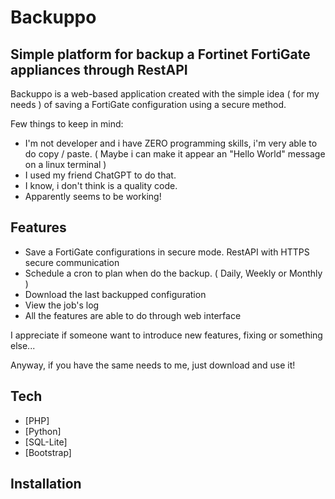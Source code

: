 # Backuppo
## Simple platform for backup a  Fortinet FortiGate appliances through RestAPI


Backuppo is a web-based application created with the simple idea ( for my needs ) of saving a FortiGate configuration using a secure method.

Few things to keep in mind:
- I'm not developer and i have ZERO programming skills, i'm very able to do copy / paste. ( Maybe i can make it appear an "Hello World" message on a linux terminal )
- I used my friend ChatGPT to do that.
- I know, i don't think is a quality code.
- Apparently seems to be working!

## Features

- Save a FortiGate configurations in secure mode. RestAPI with HTTPS secure communication
- Schedule a cron to plan when do the backup. ( Daily, Weekly or Monthly )
- Download the last backupped configuration
- View the job's log
- All the features are able to do through web interface

I appreciate if someone want to introduce new features, fixing or something else...

Anyway, if you have the same needs to me, just download and use it!


## Tech

- [PHP]
- [Python]
- [SQL-Lite]
- [Bootstrap]

## Installation
